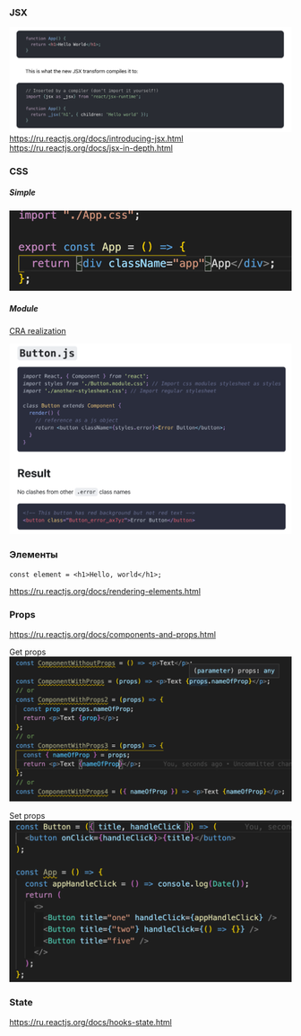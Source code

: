 ### JSX

![JSX](./jsx.png)
https://ru.reactjs.org/docs/introducing-jsx.html
https://ru.reactjs.org/docs/jsx-in-depth.html

### CSS

##### Simple

![CSS](./css.png)

##### Module

[CRA realization](https://create-react-app.dev/docs/adding-a-css-modules-stylesheet/)

![CSS module](./css_module.png)

### Элементы

`const element = <h1>Hello, world</h1>;`

https://ru.reactjs.org/docs/rendering-elements.html

### Props

https://ru.reactjs.org/docs/components-and-props.html

Get props
![Get props](./prop_get.png)

Set props
![Set props](./prop_set.png)

### State

https://ru.reactjs.org/docs/hooks-state.html
